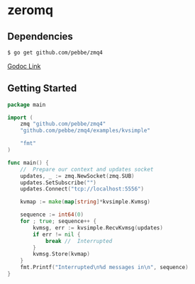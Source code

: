 # zeromq

## Dependencies

```bash
$ go get github.com/pebbe/zmq4
```
[Godoc Link](http://godoc.org/github.com/pebbe/zmq4)

## Getting Started

```go
package main

import (
    zmq "github.com/pebbe/zmq4"
    "github.com/pebbe/zmq4/examples/kvsimple"

    "fmt"
)

func main() {
    //  Prepare our context and updates socket
    updates, _ := zmq.NewSocket(zmq.SUB)
    updates.SetSubscribe("")
    updates.Connect("tcp://localhost:5556")

    kvmap := make(map[string]*kvsimple.Kvmsg)

    sequence := int64(0)
    for ; true; sequence++ {
        kvmsg, err := kvsimple.RecvKvmsg(updates)
        if err != nil {
            break //  Interrupted
        }
        kvmsg.Store(kvmap)
    }
    fmt.Printf("Interrupted\n%d messages in\n", sequence)
}
```